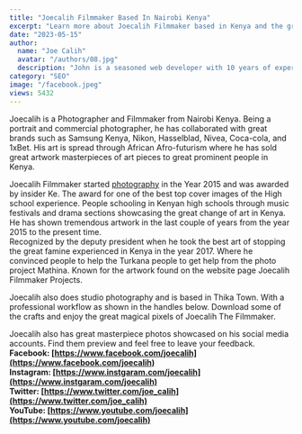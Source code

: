 ```yaml
---
title: "Joecalih Filmmaker Based In Nairobi Kenya"
excerpt: "Learn more about Joecalih Filmmaker based in Kenya and the great projects he is known for. Preview the best arts by Joecalih Fimmaker archive."
date: "2023-05-15"
author:
  name: "Joe Calih"
  avatar: "/authors/08.jpg"
  description: "John is a seasoned web developer with 10 years of experience in React and Next.js."
category: "SEO"
image: "/facebook.jpeg"
views: 5432
---
```




Joecalih is a Photographer and Filmmaker from Nairobi Kenya. Being a portrait and commercial photographer, he has collaborated with great brands such as Samsung Kenya, Nikon, Hasselblad, Nivea, Coca-cola, and 1xBet. His art is spread through African Afro-futurism where he has sold great artwork masterpieces of art pieces to great prominent people in Kenya.

Joecalih Filmmaker started [photography](https://joecalih.co.ke/joecalih-photography-based-in-nairobi-kenya/) in the Year 2015 and was awarded by insider Ke. The award for one of the best top cover images of the High school experience. People schooling in Kenyan high schools through music festivals and drama sections showcasing the great change of art in Kenya. He has shown tremendous artwork in the last couple of years from the year 2015 to the present time.  
Recognized by the deputy president when he took the best art of stopping the great famine experienced in Kenya in the year 2017. Where he convinced people to help the Turkana people to get help from the photo project Mathina. Known for the artwork found on the website page Joecalih Filmmaker Projects.

Joecalih also does studio photography and is based in Thika Town. With a professional workflow as shown in the handles below. Download some of the crafts and enjoy the great magical pixels of Joecalih The Filmmaker.

Joecalih also has great masterpiece photos showcased on his social media accounts. Find them preview and feel free to leave your feedback.  
**Facebook: [https://www.facebook.com/joecalih](https://www.facebook.com/joecalih)  
Instagram: [https://www.instgaram.com/joecalih](https://www.instgaram.com/joecalih)  
Twitter: [https://www.twitter.com/joe_calih](https://www.twitter.com/joe_calih)  
YouTube: [https://www.youtube.com/joecalih](https://www.youtube.com/joecalih)**